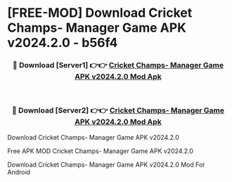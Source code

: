 # [FREE-MOD] Download Cricket Champs- Manager Game APK v2024.2.0 - b56f4


<div align="center">
<h3>🔴 Download [Server1] 👉👉 <a href="https://apk-comot.site?title=Cricket_Champs-_Manager_Game_APK_v2024.2.0">Cricket Champs- Manager Game APK v2024.2.0 Mod Apk</a></h3><br>

<h3>🔴 Download [Server2] 👉👉 <a href="https://apk-comot.site?title=Cricket_Champs-_Manager_Game_APK_v2024.2.0">Cricket Champs- Manager Game APK v2024.2.0 Mod Apk</a></h3>
</div>



Download Cricket Champs- Manager Game APK v2024.2.0 

Free APK MOD Cricket Champs- Manager Game APK v2024.2.0 

Download Cricket Champs- Manager Game APK v2024.2.0 Mod For Android
